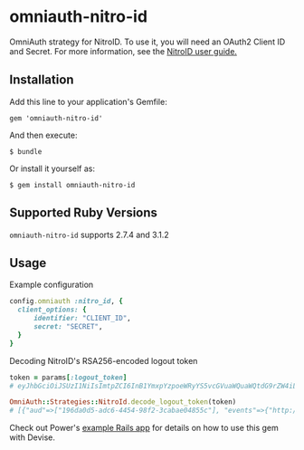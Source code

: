 # omniauth-nitro-id

OmniAuth strategy for NitroID. To use it, you will need an OAuth2 Client ID and Secret. For more information, see the [NitroID user guide.](https://github.com/powerhome/nitro-id/blob/main/docs/user-guide.md)
## Installation

Add this line to your application's Gemfile:

    gem 'omniauth-nitro-id'

And then execute:

    $ bundle

Or install it yourself as:

    $ gem install omniauth-nitro-id

## Supported Ruby Versions

`omniauth-nitro-id` supports 2.7.4 and 3.1.2

## Usage

Example configuration
```ruby
config.omniauth :nitro_id, {
  client_options: {
      identifier: "CLIENT_ID",
      secret: "SECRET",
  }
}
```

Decoding NitroID's RSA256-encoded logout token
```ruby
token = params[:logout_token]
# eyJhbGciOiJSUzI1NiIsImtpZCI6InB1YmxpYzpoeWRyYS5vcGVuaWQuaWQtdG9rZW4iLCJ0eXAiOiJK...

OmniAuth::Strategies::NitroId.decode_logout_token(token)
# [{"aud"=>["196da0d5-adc6-4454-98f2-3cabae04855c"], "events"=>{"http://schemas.openid.net/event/backchannel-logout"=>{}}, "iat"=>1688672696, "iss"=>"https://id.powerhrg.com/" ...
```

Check out Power's [example Rails app](https://github.com/powerhome/example-rails-app) for details on how to use this gem with Devise.

